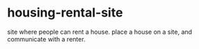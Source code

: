# housing-rental-site
site where people can rent a house. place a house on a site, and communicate  with a renter.
